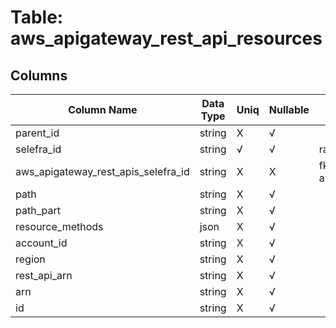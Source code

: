# Table: aws_apigateway_rest_api_resources

## Columns 

|  Column Name   |  Data Type  | Uniq | Nullable | Description | 
|  ----  | ----  | ----  | ----  | ---- | 
| parent_id | string | X | √ |  | 
| selefra_id | string | √ | √ | random id | 
| aws_apigateway_rest_apis_selefra_id | string | X | X | fk to aws_apigateway_rest_apis.selefra_id | 
| path | string | X | √ |  | 
| path_part | string | X | √ |  | 
| resource_methods | json | X | √ |  | 
| account_id | string | X | √ |  | 
| region | string | X | √ |  | 
| rest_api_arn | string | X | √ |  | 
| arn | string | X | √ |  | 
| id | string | X | √ |  | 



